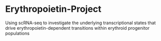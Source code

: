 # Erythropoietin-Project
Using scRNA-seq to investigate the underlying transcriptional states that drive erythropoietin-dependent transitions within erythroid progenitor populations
